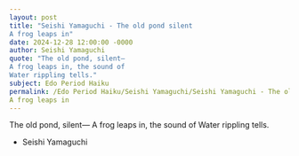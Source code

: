 ```yaml
---
layout: post
title: "Seishi Yamaguchi - The old pond silent
A frog leaps in"
date: 2024-12-28 12:00:00 -0000
author: Seishi Yamaguchi
quote: "The old pond, silent—
A frog leaps in, the sound of
Water rippling tells."
subject: Edo Period Haiku
permalink: /Edo Period Haiku/Seishi Yamaguchi/Seishi Yamaguchi - The old pond silent
A frog leaps in
---
```


The old pond, silent—
A frog leaps in, the sound of
Water rippling tells.

- Seishi Yamaguchi
